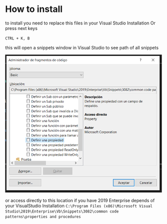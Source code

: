 # How to install

to install you need to replace this files in your Visual Studio Installation Or press next keys

`CTRL + K, B`

this will open a snippets window in Visual Studio to see path of all snippets

<img src="../../_Images/Code Snippets Window.png">

or access directly to this location if you have 2019 Enterprise depends of your VisualStudio Installation
`C:\Program Files (x86)\Microsoft Visual Studio\2019\Enterprise\Vb\Snippets\3082\common code patterns\properties and procedures`
